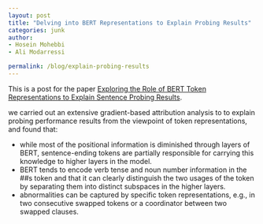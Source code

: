 ```yaml
---
layout: post
title: "Delving into BERT Representations to Explain Probing Results"
categories: junk
author:
- Hosein Mohebbi
- Ali Modarressi

permalink: /blog/explain-probing-results
---
```


This is a post for the paper [Exploring the Role of BERT Token Representations to Explain Sentence Probing Results]("https://arxiv.org/pdf/2104.01477.pdf").


we carried out an extensive gradient-based attribution analysis to to explain probing performance results from the viewpoint of token representations, and found that:
* while most of the positional information is diminished through layers of BERT, sentence-ending tokens are partially responsible for carrying this knowledge to higher layers in the model.
* BERT tends to encode verb tense and noun number information in the ##s token and that it can clearly distinguish
the two usages of the token by separating them into distinct subspaces in the higher layers. 
* abnormalities can be captured by specific token representations, e.g., in two consecutive swapped tokens or a coordinator between two swapped clauses.